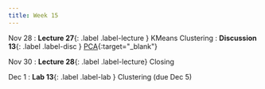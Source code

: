 ```yaml
---
title: Week 15
---
```


Nov 28
: **Lecture 27**{: .label .label-lecture } KMeans Clustering
: **Discussion 13**{: .label .label-disc } [PCA](https://drive.google.com/file/d/1N4TR99r9ga-X7db9iW6cSlC8KmxXdy-j/view?usp=sharing){:target="_blank"}

Nov 30
: **Lecture 28**{: .label .label-lecture} Closing

Dec 1
: **Lab 13**{: .label .label-lab } Clustering (due Dec 5)
